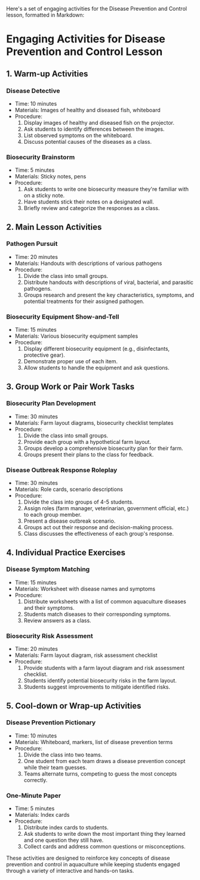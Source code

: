 Here's a set of engaging activities for the Disease Prevention and Control lesson, formatted in Markdown:

# Engaging Activities for Disease Prevention and Control Lesson

## 1. Warm-up Activities

### Disease Detective
- Time: 10 minutes
- Materials: Images of healthy and diseased fish, whiteboard
- Procedure:
  1. Display images of healthy and diseased fish on the projector.
  2. Ask students to identify differences between the images.
  3. List observed symptoms on the whiteboard.
  4. Discuss potential causes of the diseases as a class.

### Biosecurity Brainstorm
- Time: 5 minutes
- Materials: Sticky notes, pens
- Procedure:
  1. Ask students to write one biosecurity measure they're familiar with on a sticky note.
  2. Have students stick their notes on a designated wall.
  3. Briefly review and categorize the responses as a class.

## 2. Main Lesson Activities

### Pathogen Pursuit
- Time: 20 minutes
- Materials: Handouts with descriptions of various pathogens
- Procedure:
  1. Divide the class into small groups.
  2. Distribute handouts with descriptions of viral, bacterial, and parasitic pathogens.
  3. Groups research and present the key characteristics, symptoms, and potential treatments for their assigned pathogen.

### Biosecurity Equipment Show-and-Tell
- Time: 15 minutes
- Materials: Various biosecurity equipment samples
- Procedure:
  1. Display different biosecurity equipment (e.g., disinfectants, protective gear).
  2. Demonstrate proper use of each item.
  3. Allow students to handle the equipment and ask questions.

## 3. Group Work or Pair Work Tasks

### Biosecurity Plan Development
- Time: 30 minutes
- Materials: Farm layout diagrams, biosecurity checklist templates
- Procedure:
  1. Divide the class into small groups.
  2. Provide each group with a hypothetical farm layout.
  3. Groups develop a comprehensive biosecurity plan for their farm.
  4. Groups present their plans to the class for feedback.

### Disease Outbreak Response Roleplay
- Time: 30 minutes
- Materials: Role cards, scenario descriptions
- Procedure:
  1. Divide the class into groups of 4-5 students.
  2. Assign roles (farm manager, veterinarian, government official, etc.) to each group member.
  3. Present a disease outbreak scenario.
  4. Groups act out their response and decision-making process.
  5. Class discusses the effectiveness of each group's response.

## 4. Individual Practice Exercises

### Disease Symptom Matching
- Time: 15 minutes
- Materials: Worksheet with disease names and symptoms
- Procedure:
  1. Distribute worksheets with a list of common aquaculture diseases and their symptoms.
  2. Students match diseases to their corresponding symptoms.
  3. Review answers as a class.

### Biosecurity Risk Assessment
- Time: 20 minutes
- Materials: Farm layout diagram, risk assessment checklist
- Procedure:
  1. Provide students with a farm layout diagram and risk assessment checklist.
  2. Students identify potential biosecurity risks in the farm layout.
  3. Students suggest improvements to mitigate identified risks.

## 5. Cool-down or Wrap-up Activities

### Disease Prevention Pictionary
- Time: 10 minutes
- Materials: Whiteboard, markers, list of disease prevention terms
- Procedure:
  1. Divide the class into two teams.
  2. One student from each team draws a disease prevention concept while their team guesses.
  3. Teams alternate turns, competing to guess the most concepts correctly.

### One-Minute Paper
- Time: 5 minutes
- Materials: Index cards
- Procedure:
  1. Distribute index cards to students.
  2. Ask students to write down the most important thing they learned and one question they still have.
  3. Collect cards and address common questions or misconceptions.

These activities are designed to reinforce key concepts of disease prevention and control in aquaculture while keeping students engaged through a variety of interactive and hands-on tasks.